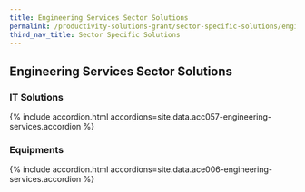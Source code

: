 ```yaml
---
title: Engineering Services Sector Solutions
permalink: /productivity-solutions-grant/sector-specific-solutions/engineering-services/
third_nav_title: Sector Specific Solutions
---
```


## Engineering Services Sector Solutions

### IT Solutions

{% include accordion.html accordions=site.data.acc057-engineering-services.accordion %}

### Equipments

{% include accordion.html accordions=site.data.ace006-engineering-services.accordion %}